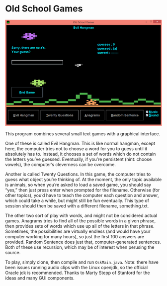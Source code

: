 # Old School Games

![Old School Games](osk.png?raw=true)

This program combines several small text games with a graphical interface.

One of these is called Evil Hangman. This is like normal hangman, except here, the computer tries not
to choose a word for you to guess until it absolutely has to. Instead, it chooses a set of words
which do not contain the letters you’ve guessed. Eventually, if you’re persistent (hint: choose
vowels), the computer’s cleverness can be overcome.

Another is called Twenty Questions. In this game, the computer tries to guess what object
you’re thinking of. At the moment, the only topic available is animals, so when you’re asked to load
a saved game, you should say “yes,” then just press enter when prompted for the filename. Otherwise
(for other topics), you’d have to teach the computer each question and answer, which could take a
while, but might still be fun eventually. This type of session should then be saved with a different
filename, something.txt.

The other two sort of play with words, and might not be considered actual games.
Anagrams tries to find all of the possible words in a given phrase, then provides
sets of words which use up all of the letters in that phrase. Sometimes, the possibilities are
virtually endless (and would have your computer working for many hours), so just the first 100
answers are provided.
Random Sentence does just that, computer-generated sentences.
Both of these use recursion, which may be of interest when perusing the source.

To play, simply clone, then compile and run `OskMain.java`.
Note: there have been issues running audio clips with the Linux openjdk, so the official
Oracle jdk is recommended.
Thanks to Marty Stepp of Stanford for the ideas and many GUI components.
